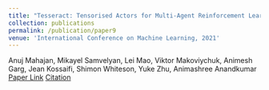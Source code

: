 ```yaml
---
title: "Tesseract: Tensorised Actors for Multi-Agent Reinforcement Learning"
collection: publications
permalink: /publication/paper9
venue: 'International Conference on Machine Learning, 2021'
---
```

Anuj Mahajan, Mikayel Samvelyan, Lei Mao, Viktor Makoviychuk, Animesh Garg, Jean Kossaifi, Shimon Whiteson, Yuke Zhu, Animashree Anandkumar\
[Paper Link](http://anuj-mahajan.github.io/files/tesseract.pdf)    [Citation](/bibtex/paper9.html)
